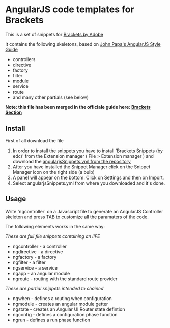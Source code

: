 
# AngularJS code templates for Brackets

This is a set of snippets for [Brackets by Adobe](http://brackets.io/)

It contains the following skeletons, based on [John Papa's AngularJS Style Guide](https://github.com/johnpapa/angular-styleguide)

* controllers
* directive
* factory
* filter
* module
* service
* route
* and many other partials (see below)

__Note: this file has been merged in the officiale guide here: [Brackets Section](https://github.com/johnpapa/angular-styleguide#style-y254)__

## Install

First of all download the file 

1. In order to install the snippets you have to install 'Brackets Snippets (by edc)' from the Extension manager ( File > Extension manager ) and download the [angularjsSnippets.yml from the repository](https://github.com/sanjeyac/angularjs-snippets-for-brackets)
2. After you have installed the Snippet Manager click on the Snippet Manager icon on the right side (a bulb)
3. A panel will appear on the bottom. Click on Settings and then on Import.
4. Select angularjsSnippets.yml from where you downloaded and it's done.

## Usage

Write 'ngcontroller' on a Javascript file to generate an AngularJS Controller skeleton and
press TAB to customize all the paramaters of the code.

The following elements works in the same way:

_These are full file snippets containing an IIFE_

* ngcontroller - a controller
* ngdirective - a directive
* ngfactory - a factory
* ngfilter - a filter
* ngservice - a service
* ngapp - an angular module
* ngroute - routing with the standard route provider

_These are partial snippets intended to chained_

* ngwhen - defines a routing when configuration
* ngmodule - creates an angular module getter
* ngstate - creates an Angular UI Router state defintion
* ngconfig -  defines a configuration phase function
* ngrun - defines a run phase function



